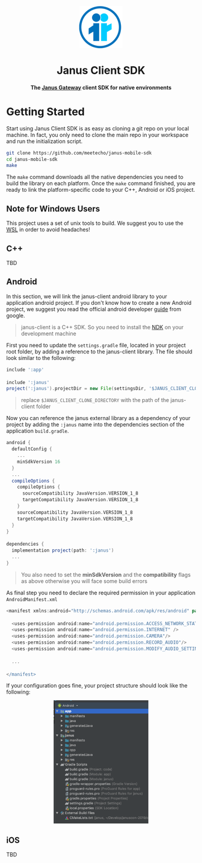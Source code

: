 <div align="center" style="text-align:center">
  <img alt="logo" src="_media/logo.png"/>
  <h1>Janus Client SDK</h1>

  <h4>The <a href="https://github.com/meetecho/janus-gateway">Janus Gateway</a> client SDK for native environments</h4>
</div>

# Getting Started

Start using Janus Client SDK is as easy as cloning a git repo on your local machine. In fact, you only need to clone the main repo in your workspace and run the initialization script.

```bash
git clone https://github.com/meetecho/janus-mobile-sdk
cd janus-mobile-sdk
make
```

The `make` command downloads all the native dependencies you need to build the library on each platform.
Once the `make` command finished, you are ready to link the platform-specific code to your C++, Android or iOS project.

## Note for Windows Users

This project uses a set of unix tools to build. We suggest you to use the [WSL](https://docs.microsoft.com/en-us/windows/wsl/about) in order to avoid headaches!

## C++

TBD

## Android

In this section, we will link the janus-client android library to your application android project.
If you don't know how to create a new Android project, we suggest you read the official android developer [guide](https://developer.android.com/training/basics/firstapp) from google.

> <i class="fas fa-bomb"></i> janus-client is a C++ SDK. So you need to install the [NDK](https://developer.android.com/ndk/guides) on your development machine

First you need to update the `settings.gradle` file, located in your project root folder, by adding a reference to the janus-client library. The file should look similar to the following:

```gradle
include ':app'

include ':janus'
project(':janus').projectDir = new File(settingsDir, '$JANUS_CLIENT_CLONE_DIRECTORY/platforms/android/janus')
```

> <i class="fas fa-bomb"></i> replace `$JANUS_CLIENT_CLONE_DIRECTORY` with the path of the janus-client folder

Now you can reference the janus external library as a dependency of your project by adding the `:janus` name into the dependencies section of the application `build.gradle`.

```gradle
android {
  defaultConfig {
    ...
    minSdkVersion 16
  }
  ...
  compileOptions {
    compileOptions {
      sourceCompatibility JavaVersion.VERSION_1_8
      targetCompatibility JavaVersion.VERSION_1_8
    }
    sourceCompatibility JavaVersion.VERSION_1_8
    targetCompatibility JavaVersion.VERSION_1_8
  }
}

dependencies {
  implementation project(path: ':janus')
  ...
}
```

> <i class="fas fa-bomb"></i> You also need to set the __minSdkVersion__ and the __compatibility__ flags as above otherwise you will face some build errors

As final step you need to declare the required permission in your application `AndroidManifest.xml`

```gradle
<manifest xmlns:android="http://schemas.android.com/apk/res/android" package="com.github.helloiampau.petsapp">

  <uses-permission android:name="android.permission.ACCESS_NETWORK_STATE"/>
  <uses-permission android:name="android.permission.INTERNET" />
  <uses-permission android:name="android.permission.CAMERA"/>
  <uses-permission android:name="android.permission.RECORD_AUDIO"/>
  <uses-permission android:name="android.permission.MODIFY_AUDIO_SETTINGS" />

  ...

</manifest>
```

If your configuration goes fine, your project structure should look like the following:

<div style="text-align: center">
  <img src="_media/android-tree.png" alt="Android project tree" width="50%">
</div>

## iOS

TBD

